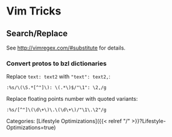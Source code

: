 # Vim Tricks


## Search/Replace

See http://vimregex.com/#substitute for details.

### Convert protos to bzl dictionaries

Replace `text: text2` with `"text": text2,`:
```
:%s/\(\S.*[^"]\): \(.*\)$/"\1": \2,/g
```

Replace floating points number with quoted variants:
```
:%s/[^"]\(\d\+\)\.\(\d\+\)/"\1\.\2"/g
```











Categories: [Lifestyle Optimizations]({{< relref "/" >}}?Lifestyle-Optimizations=true)